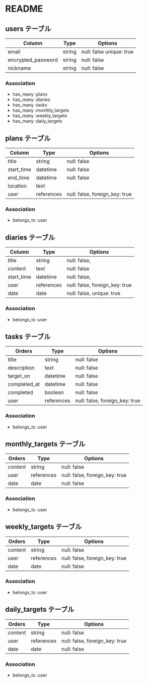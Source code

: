 # README

## users テーブル

| Column               | Type   | Options     |
| -------------------- | ------ | ----------- |
| email                | string | null: false unique: true |
| encrypted_password   | string | null: false |
| nickname             | string | null: false |

### Association

- has_many :plans
- has_many :diaries
- has_many :tasks
- has_many :monthly_targets
- has_many :weekly_targets
- has_many :daily_targets



## plans テーブル

| Column          | Type       | Options                        |
| --------------- | ---------- | ------------------------------ |
| title            | string     | null: false                    |
| start_time        | datetime    | null: false                    |
| end_time     | datetime    | null: false                    |
| location          | text       |                   |
| user           | references | null: false, foreign_key: true |

### Association
- belongs_to :user


## diaries テーブル

| Column    | Type       | Options                        |
| --------- | ---------- | ------------------------------ |
| title | string     | null: false,                   |
| content   |text   | null: false                    |
| start_time  | datetime     | null: false,                   |
| user     | references | null: false, foreign_key: true |
| date     | date | null: false, unique: true |

### Association

- belongs_to :user



## tasks テーブル

| Orders    | Type       | Options                        |
| --------- | ---------- | ------------------------------ |
| title      | string| null: false |
| description     | text | null: false |
| target_on      | datetime  | null: false |
| completed_at     | datetime  | null: false |
| completed     | boolean | null: false |
| user     | references | null: false, foreign_key: true |


### Association

- belongs_to :user

## monthly_targets テーブル

| Orders    | Type       | Options                        |
| --------- | ---------- | ------------------------------ |
| content      | string| null: false |
| user     | references | null: false, foreign_key: true |
| date     | date | null: false |

### Association

- belongs_to :user

## weekly_targets テーブル

| Orders    | Type       | Options                        |
| --------- | ---------- | ------------------------------ |
| content      | string| null: false |
| user     | references | null: false, foreign_key: true |
| date     | date | null: false |

### Association

- belongs_to :user

## daily_targets テーブル

| Orders    | Type       | Options                        |
| --------- | ---------- | ------------------------------ |
| content      | string| null: false |
| user     | references | null: false, foreign_key: true |
| date     | date | null: false |

### Association

- belongs_to :user

